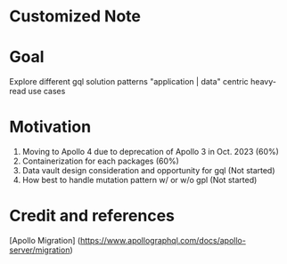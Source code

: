 # Customized Note
# Goal
Explore different gql solution patterns "application | data" centric heavy-read use cases

# Motivation
1. Moving to Apollo 4 due to deprecation of Apollo 3 in Oct. 2023 (60%)
2. Containerization for each packages (60%)
2. Data vault design consideration and opportunity for gql (Not started)
3. How best to handle mutation pattern w/ or w/o gpl (Not started)

# Credit and references
[Apollo Migration] (https://www.apollographql.com/docs/apollo-server/migration)
